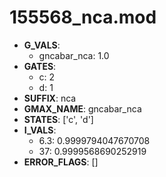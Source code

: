 # 155568_nca.mod

- **G_VALS**:
  - gncabar_nca: 1.0
- **GATES**:
  - c: 2
  - d: 1
- **SUFFIX**: nca
- **GMAX_NAME**: gncabar_nca
- **STATES**: ['c', 'd']
- **I_VALS**:
  - 6.3: 0.9999794047670708
  - 37: 0.9999568690252919
- **ERROR_FLAGS**: []

